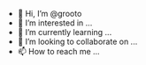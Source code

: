 - 👋 Hi, I’m @grooto
- 👀 I’m interested in ...
- 🌱 I’m currently learning ...
- 💞️ I’m looking to collaborate on ...
- 📫 How to reach me ...

<!---
grooto/grooto is a ✨ special ✨ repository because its `README.md` (this file) appears on your GitHub profile.
You can click the Preview link to take a look at your changes.
--->
